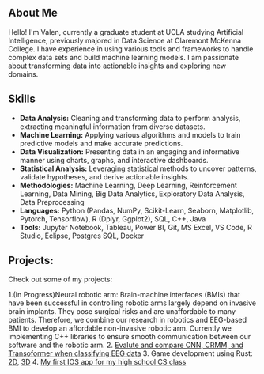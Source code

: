 
## About Me

Hello! I'm Valen, currently a graduate student at UCLA studying Artificial Intelligence, previously majored in Data Science at Claremont McKenna College. I have experience in using various tools and frameworks to handle complex data sets and build machine learning models. I am passionate about transforming data into actionable insights and exploring new domains. 

## Skills

- **Data Analysis:** Cleaning and transforming data to perform analysis, extracting meaningful information from diverse datasets.
- **Machine Learning:** Applying various algorithms and models to train predictive models and make accurate predictions.
- **Data Visualization:** Presenting data in an engaging and informative manner using charts, graphs, and interactive dashboards.
- **Statistical Analysis:** Leveraging statistical methods to uncover patterns, validate hypotheses, and derive actionable insights.
- **Methodologies:** Machine Learning, Deep Learning, Reinforcement Learning, Data Mining, Big Data Analytics, Exploratory Data Analysis, Data Preprocessing
- **Languages:** Python (Pandas, NumPy, Scikit-Learn, Seaborn, Matplotlib, Pytorch, Tensorflow), R (Dplyr, Ggplot2), SQL, C++, Java
- **Tools:** Jupyter Notebook, Tableau, Power BI, Git, MS Excel, VS Code, R Studio, Eclipse, Postgres SQL, Docker


## Projects:

Check out some of my projects:

1.(In Progress)Neural robotic arm: Brain-machine interfaces (BMIs) that have been successful in controlling robotic arms largely depend on invasive brain implants. They pose surgical risks and are unaffordable to many patients. Therefore, we combine our research in robotics and EEG-based BMI to develop an affordable non-invasive robotic arm. Currently we implementing C++ libraries to ensure smooth communication between our software and the robotic arm.
2. [Evalute and compare CNN, CRMM, and Transoformer when classifying EEG data](https://github.com/valenxie/ECE-C247-Project)
3. Game development using Rust: [2D](https://github.com/valenxie/cs181-unit2), [3D](https://github.com/valenxie/cs181-unit3)
4. [My first IOS app for my high school CS class](https://github.com/valenxie/Stocklist)
